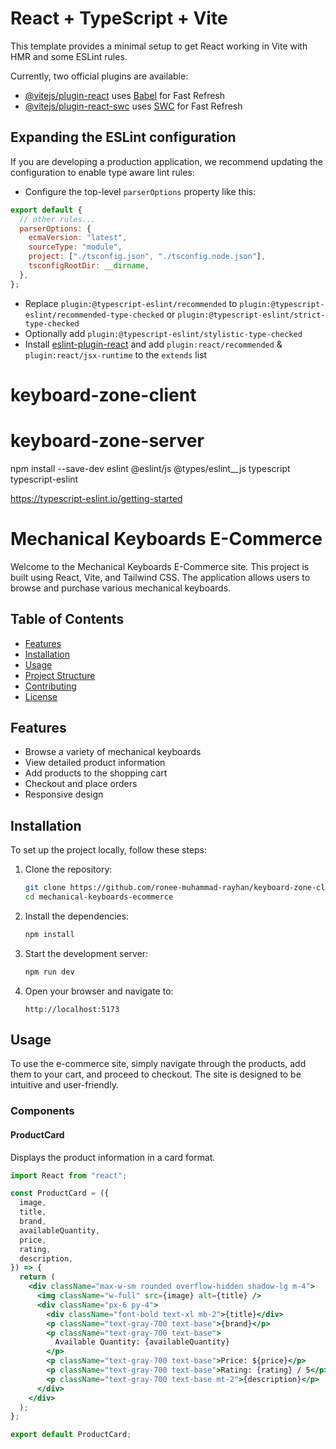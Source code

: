 # React + TypeScript + Vite

This template provides a minimal setup to get React working in Vite with HMR and some ESLint rules.

Currently, two official plugins are available:

- [@vitejs/plugin-react](https://github.com/vitejs/vite-plugin-react/blob/main/packages/plugin-react/README.md) uses [Babel](https://babeljs.io/) for Fast Refresh
- [@vitejs/plugin-react-swc](https://github.com/vitejs/vite-plugin-react-swc) uses [SWC](https://swc.rs/) for Fast Refresh

## Expanding the ESLint configuration

If you are developing a production application, we recommend updating the configuration to enable type aware lint rules:

- Configure the top-level `parserOptions` property like this:

```js
export default {
  // other rules...
  parserOptions: {
    ecmaVersion: "latest",
    sourceType: "module",
    project: ["./tsconfig.json", "./tsconfig.node.json"],
    tsconfigRootDir: __dirname,
  },
};
```

- Replace `plugin:@typescript-eslint/recommended` to `plugin:@typescript-eslint/recommended-type-checked` or `plugin:@typescript-eslint/strict-type-checked`
- Optionally add `plugin:@typescript-eslint/stylistic-type-checked`
- Install [eslint-plugin-react](https://github.com/jsx-eslint/eslint-plugin-react) and add `plugin:react/recommended` & `plugin:react/jsx-runtime` to the `extends` list

# keyboard-zone-client

# keyboard-zone-server

npm install --save-dev eslint @eslint/js @types/eslint\_\_js typescript typescript-eslint

https://typescript-eslint.io/getting-started

# Mechanical Keyboards E-Commerce

Welcome to the Mechanical Keyboards E-Commerce site. This project is built using React, Vite, and Tailwind CSS. The application allows users to browse and purchase various mechanical keyboards.

## Table of Contents

- [Features](#features)
- [Installation](#installation)
- [Usage](#usage)
- [Project Structure](#project-structure)
- [Contributing](#contributing)
- [License](#license)

## Features

- Browse a variety of mechanical keyboards
- View detailed product information
- Add products to the shopping cart
- Checkout and place orders
- Responsive design

## Installation

To set up the project locally, follow these steps:

1. Clone the repository:

   ```sh
   git clone https://github.com/ronee-muhammad-rayhan/keyboard-zone-client.git
   cd mechanical-keyboards-ecommerce
   ```

2. Install the dependencies:

   ```sh
   npm install
   ```

3. Start the development server:

   ```sh
   npm run dev
   ```

4. Open your browser and navigate to:
   ```
   http://localhost:5173
   ```

## Usage

To use the e-commerce site, simply navigate through the products, add them to your cart, and proceed to checkout. The site is designed to be intuitive and user-friendly.

### Components

#### ProductCard

Displays the product information in a card format.

```jsx
import React from "react";

const ProductCard = ({
  image,
  title,
  brand,
  availableQuantity,
  price,
  rating,
  description,
}) => {
  return (
    <div className="max-w-sm rounded overflow-hidden shadow-lg m-4">
      <img className="w-full" src={image} alt={title} />
      <div className="px-6 py-4">
        <div className="font-bold text-xl mb-2">{title}</div>
        <p className="text-gray-700 text-base">{brand}</p>
        <p className="text-gray-700 text-base">
          Available Quantity: {availableQuantity}
        </p>
        <p className="text-gray-700 text-base">Price: ${price}</p>
        <p className="text-gray-700 text-base">Rating: {rating} / 5</p>
        <p className="text-gray-700 text-base mt-2">{description}</p>
      </div>
    </div>
  );
};

export default ProductCard;
```
